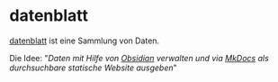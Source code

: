 # datenblatt

[datenblatt](https://revooms.github.io/datenblatt/) ist eine Sammlung von Daten.

Die Idee: "_Daten mit Hilfe von [Obsidian](https://obsidian.md/) verwalten und via [MkDocs](https://www.mkdocs.org/) als durchsuchbare statische Website ausgeben_"

